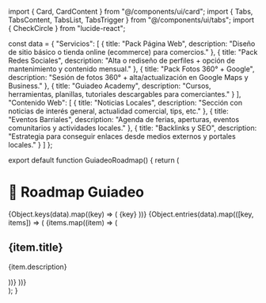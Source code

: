 import { Card, CardContent } from "@/components/ui/card";
import { Tabs, TabsContent, TabsList, TabsTrigger } from "@/components/ui/tabs";
import { CheckCircle } from "lucide-react";

const data = {
  "Servicios": [
    {
      title: "Pack Página Web",
      description: "Diseño de sitio básico o tienda online (ecommerce) para comercios."
    },
    {
      title: "Pack Redes Sociales",
      description: "Alta o rediseño de perfiles + opción de mantenimiento y contenido mensual."
    },
    {
      title: "Pack Fotos 360° + Google",
      description: "Sesión de fotos 360° + alta/actualización en Google Maps y Business."
    },
    {
      title: "Guiadeo Academy",
      description: "Cursos, herramientas, planillas, tutoriales descargables para comerciantes."
    }
  ],
  "Contenido Web": [
    {
      title: "Noticias Locales",
      description: "Sección con noticias de interés general, actualidad comercial, tips, etc."
    },
    {
      title: "Eventos Barriales",
      description: "Agenda de ferias, aperturas, eventos comunitarios y actividades locales."
    },
    {
      title: "Backlinks y SEO",
      description: "Estrategia para conseguir enlaces desde medios externos y portales locales."
    }
  ]
};

export default function GuiadeoRoadmap() {
  return (
    <div className="p-6">
      <h1 className="text-3xl font-bold mb-4">📍 Roadmap Guiadeo</h1>
      <Tabs defaultValue="Servicios" className="w-full">
        <TabsList>
          {Object.keys(data).map((key) => (
            <TabsTrigger key={key} value={key}>{key}</TabsTrigger>
          ))}
        </TabsList>
        {Object.entries(data).map(([key, items]) => (
          <TabsContent key={key} value={key} className="grid grid-cols-1 md:grid-cols-2 gap-4 mt-4">
            {items.map((item) => (
              <Card key={item.title}>
                <CardContent className="p-4">
                  <div className="flex items-center gap-2 mb-2">
                    <CheckCircle className="text-green-500" size={20} />
                    <h2 className="font-semibold text-lg">{item.title}</h2>
                  </div>
                  <p className="text-sm text-muted-foreground">{item.description}</p>
                </CardContent>
              </Card>
            ))}
          </TabsContent>
        ))}
      </Tabs>
    </div>
  );
}
